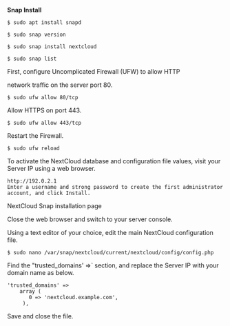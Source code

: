 **Snap Install**
```
$ sudo apt install snapd
```

```
$ sudo snap version
```

```
$ sudo snap install nextcloud
```

```
$ sudo snap list
```

First, configure Uncomplicated Firewall (UFW) to allow HTTP 

network traffic on the server port 80.
```
$ sudo ufw allow 80/tcp
```

Allow HTTPS on port 443.
```
$ sudo ufw allow 443/tcp
```

Restart the Firewall.
```
$ sudo ufw reload
```

To activate the NextCloud database and configuration file values, visit your Server IP using a web browser.
```
http://192.0.2.1
Enter a username and strong password to create the first administrator account, and click Install.
```

NextCloud Snap installation page

Close the web browser and switch to your server console.

Using a text editor of your choice, edit the main NextCloud configuration file.
```
$ sudo nano /var/snap/nextcloud/current/nextcloud/config/config.php
```

Find the "trusted_domains' =>` section, and replace the Server IP with your domain name as below.
```
'trusted_domains' =>
    array (
       0 => 'nextcloud.example.com',
     ),
```

Save and close the file.